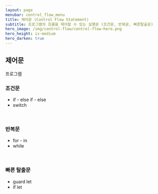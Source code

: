 ```yaml
---
layout: page
menubar: control_flow_menu
title: 제어문 (Control Flow Statement)
subtitle: 프로그램의 흐름을 제어할 수 있는 실행문 (조건문, 반복문, 빠른탈출문)
hero_image: /img/control-flow/control-flow-hero.png
hero_height: is-medium
hero_darken: true
---
```


## 제어문

프로그램

### 조건문

- if - else if - else
- switch

<br/>

### 반복문

- for - in
- while

<br/>

### 빠른 탈출문
- guard let
- if let
